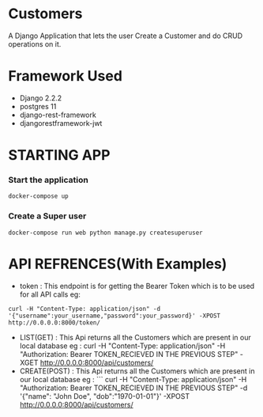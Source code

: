 # Customers
A Django Application that lets the user Create a Customer and do CRUD operations on it.

# Framework Used
- Django 2.2.2 
- postgres 11 
- django-rest-framework 
- djangorestframework-jwt

# STARTING APP
### Start the application
```
docker-compose up
```
### Create a Super user
```
docker-compose run web python manage.py createsuperuser
```
# API REFRENCES(With Examples)
- token : This endpoint is for getting the Bearer Token which is to be used for all API calls eg: 
```
curl -H "Content-Type: application/json" -d '{"username":your_username,"password":your_password}' -XPOST  http://0.0.0.0:8000/token/
```
- LIST(GET) : This Api returns all the Customers which are present in our local database eg : curl -H "Content-Type: application/json" -H "Authorization: Bearer TOKEN_RECIEVED IN THE PREVIOUS STEP" -XGET http://0.0.0.0:8000/api/customers/
- CREATE(POST) : This Api returns all the Customers which are present in our local database eg : ```
curl -H "Content-Type: application/json" -H "Authorization: Bearer TOKEN_RECIEVED IN THE PREVIOUS STEP" -d '{"name": "John Doe", "dob":"1970-01-01"}' -XPOST http://0.0.0.0:8000/api/customers/
```



